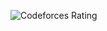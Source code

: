![Codeforces Rating](https://img.shields.io/badge/dynamic/json?color=blue&label=Codeforces%20Rating&query=%24.result%5B0%5D.rating&url=https%3A%2F%2Fcodeforces.com%2Fapi%2Fuser.info%3Fhandles%3Dyshapanov)
